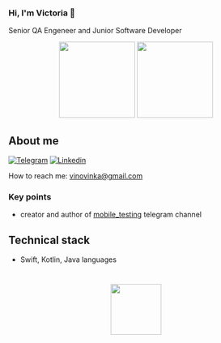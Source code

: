### Hi, I'm Victoria 👋

Senior QA Engeneer and 
Junior Software Developer

<p align='center'>
   <a href="https://github-readme-stats.vercel.app/api?username=vinovinka&show_icons=true&count_private=true">
       <img height=150 src="https://github-readme-stats.vercel.app/api?username=vinovinka&show_icons=true&count_private=true"/></a>
   <a href="https://github.com/vinovinka/github-readme-stats">
       <img height=150 src="https://github-readme-stats.vercel.app/api/top-langs/?username=vinovinka&layout=compact"/></a>
</p>

## About me

[![Telegram](https://img.shields.io/badge/Telegram-2CA5E0?style=for-the-badge&logo=telegram&logoColor=white)](https://t.me/vinovinka)
[![Linkedin](https://img.shields.io/badge/LinkedIn-0077B5?style=for-the-badge&logo=linkedin&logoColor=white)](https://linkedin.com/in/victoria-vinogradova-b4075a193)

How to reach me: vinovinka@gmail.com

### Key points
- creator and author of [mobile_testing](https://t.me/mobile_testing) telegram channel

## Technical stack
- Swift, Kotlin, Java languages

<div align="center" style="margin: 40px 0">
   <a href="https://github.com/vinovinka/github-profile-views-counter">
       <img width="100px" src="https://komarev.com/ghpvc/?username=vinovinka&color=DE002D">
   </a>
</div>
